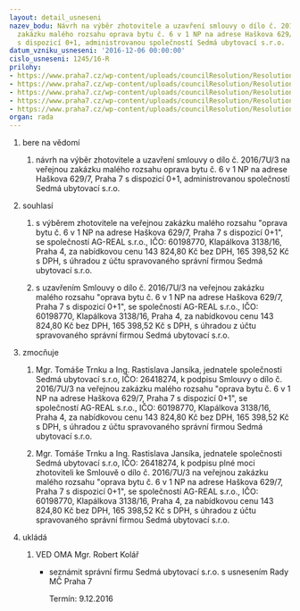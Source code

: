 ```yaml
---
layout: detail_usneseni
nazev_bodu: Návrh na výběr zhotovitele a uzavření smlouvy o dílo č. 2016/7U/3 na veřejnou
  zakázku malého rozsahu oprava bytu č. 6 v 1 NP na adrese Haškova 629/7, Praha 7
  s dispozicí 0+1, administrovanou společností Sedmá ubytovací s.r.o.
datum_vzniku_usneseni: '2016-12-06 00:00:00'
cislo_usneseni: 1245/16-R
prilohy:
- https://www.praha7.cz/wp-content/uploads/councilResolution/Resolutions/28419/export/00DZ_VZMR7U20161206~142641.docx
- https://www.praha7.cz/wp-content/uploads/councilResolution/Resolutions/28419/export/02_VZMR7U20161206~142640.pdf
- https://www.praha7.cz/wp-content/uploads/councilResolution/Resolutions/28419/export/03_VZMR7U20161206~142639.PDF
- https://www.praha7.cz/wp-content/uploads/councilResolution/Resolutions/28419/export/04_VZMR7U20161206~142638.pdf
- https://www.praha7.cz/wp-content/uploads/councilResolution/Resolutions/28419/export/export~297163.pdf
organ: rada
---
```

<ol id="urzList" class="urzList_view"><li id="" class="urzClass1"><span name="1">bere na vědomí</span><ol class="urzOlClass"><li style="text-align: left;" id="" class="urzClass2"><span><p>návrh na výběr zhotovitele a uzavření smlouvy o dílo č. 2016/7U/3 na veřejnou zakázku malého rozsahu oprava bytu č. 6 v 1 NP na adrese Haškova 629/7, Praha 7 s dispozicí 0+1, administrovanou společností Sedmá ubytovací s.r.o.</p></span></li></ol></li><li id="" class="urzClass1"><span name="26">souhlasí</span><ol class="urzOlClass"><li style="text-align: left;" id="" class="urzClass2"><span><p>s výběrem zhotovitele na veřejnou zakázku malého rozsahu "oprava bytu č. 6 v 1 NP na adrese Haškova 629/7, Praha 7 s dispozicí 0+1", se společností AG-REAL s.r.o., IČO: 60198770, Klapálkova 3138/16, Praha 4, za nabídkovou cenu 143 824,80 Kč bez DPH, 165 398,52 Kč s DPH, s úhradou z účtu spravovaného správní firmou Sedmá ubytovací s.r.o.</p></span></li><li style="text-align: left;" id="" class="urzClass2"><span><p>s uzavřením Smlouvy o dílo č. 2016/7U/3&nbsp;na veřejnou zakázku malého rozsahu "oprava bytu č. 6 v 1 NP na adrese Haškova 629/7, Praha 7 s dispozicí 0+1", se společností AG-REAL s.r.o., IČO: 60198770, Klapálkova 3138/16, Praha 4, za nabídkovou cenu 143 824,80 Kč bez DPH, 165 398,52 Kč s DPH, s úhradou z účtu spravovaného správní firmou Sedmá ubytovací s.r.o.</p></span></li></ol></li><li id="" class="urzClass1"><span name="41">zmocňuje</span><ol class="urzOlClass"><li style="text-align: left;" id="" class="urzClass2"><span><p>Mgr. Tomáše Trnku a Ing. Rastislava Jansíka, jednatele společnosti Sedmá ubytovací s.r.o, IČO: 26418274, k podpisu Smlouvy o dílo č. 2016/7U/3 na veřejnou zakázku malého rozsahu "oprava bytu č. 6 v 1 NP na adrese Haškova 629/7, Praha 7 s dispozicí 0+1", se společností AG-REAL s.r.o., IČO: 60198770, Klapálkova 3138/16, Praha 4, za nabídkovou cenu 143 824,80 Kč bez DPH, 165 398,52 Kč s DPH, s úhradou z účtu spravovaného správní firmou Sedmá ubytovací s.r.o.</p></span></li><li style="text-align: left;" id="" class="urzClass2"><span><p>Mgr. Tomáše Trnku a Ing. Rastislava Jansíka, jednatele společnosti Sedmá ubytovací s.r.o, IČO: 26418274, k podpisu plné moci zhotoviteli ke Smlouvě o dílo č. 2016/7U/3 na veřejnou zakázku malého rozsahu "oprava bytu č. 6 v 1 NP na adrese Haškova 629/7, Praha 7 s dispozicí 0+1", se společností AG-REAL s.r.o., IČO: 60198770, Klapálkova 3138/16, Praha 4, za nabídkovou cenu 143 824,80 Kč bez DPH, 165 398,52 Kč s DPH, s úhradou z účtu spravovaného správní firmou Sedmá ubytovací s.r.o.</p></span></li></ol></li><li class="urzClass1" id="urzUkoly"><span name="1">ukládá</span><ol class="urzOlClass"><li class="urzClass2"><span><p>VED OMA Mgr. Robert Kolář</p></span><ul class="urzUlClass"><li class="urzClass3"><span><p>seznámit správní firmu Sedmá ubytovací s.r.o. s usnesením Rady MČ Praha 7</p></span><span class="urzUkolTermin">  Termín:&nbsp;9.12.2016</span></li></ul></li></ol></li></ol>
